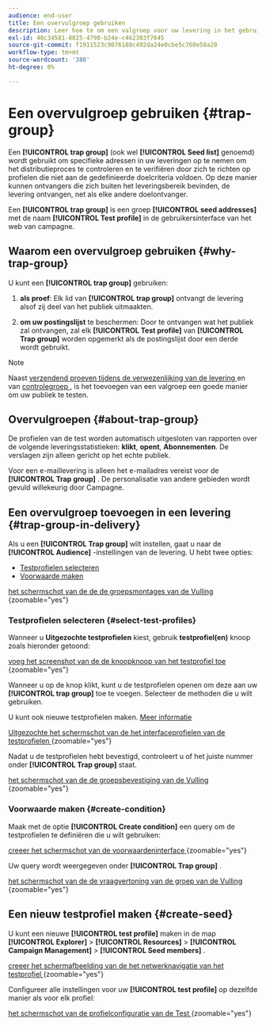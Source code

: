 ```yaml
---
audience: end-user
title: Een overvulgroep gebruiken
description: Leer hoe te om een valgroep voor uw levering in het gebruikersinterface van het Web van de Campagne te gebruiken
exl-id: 48c34581-8825-4798-b24e-c462303f7645
source-git-commit: f1911523c9076188c492da24e0cbe5c760e58a28
workflow-type: tm+mt
source-wordcount: '388'
ht-degree: 0%

---
```


# Een overvulgroep gebruiken {#trap-group}

Een **[!UICONTROL trap group]** (ook wel **[!UICONTROL Seed list]** genoemd) wordt gebruikt om specifieke adressen in uw leveringen op te nemen om het distributieproces te controleren en te verifiëren door zich te richten op profielen die niet aan de gedefinieerde doelcriteria voldoen. Op deze manier kunnen ontvangers die zich buiten het leveringsbereik bevinden, de levering ontvangen, net als elke andere doelontvanger.

Een **[!UICONTROL trap group]** is een groep **[!UICONTROL seed addresses]** met de naam **[!UICONTROL Test profile]** in de gebruikersinterface van het web van campagne.

## Waarom een overvulgroep gebruiken {#why-trap-group}

U kunt een **[!UICONTROL trap group]** gebruiken:

1. **als proef**: Elk lid van **[!UICONTROL trap group]** ontvangt de levering alsof zij deel van het publiek uitmaakten.

1. **om uw postingslijst** te beschermen: Door te ontvangen wat het publiek zal ontvangen, zal elk **[!UICONTROL Test profile]** van **[!UICONTROL Trap group]** worden opgemerkt als de postingslijst door een derde wordt gebruikt.

>[!NOTE]
>
>Naast [ verzendend proeven tijdens de verwezenlijking van de levering ](../email/create-email.md#preview-test) en van [ controlegroep ](control-group.md), is het toevoegen van een valgroep een goede manier om uw publiek te testen.

## Overvulgroepen {#about-trap-group}

De profielen van de test worden automatisch uitgesloten van rapporten over de volgende leveringsstatistieken: **klikt**, **opent**, **Abonnementen**. De verslagen zijn alleen gericht op het echte publiek.

Voor een e-maillevering is alleen het e-mailadres vereist voor de **[!UICONTROL Trap group]** . De personalisatie van andere gebieden wordt gevuld willekeurig door Campagne.

## Een overvulgroep toevoegen in een levering {#trap-group-in-delivery}

Als u een **[!UICONTROL Trap group]** wilt instellen, gaat u naar de **[!UICONTROL Audience]** -instellingen van de levering. U hebt twee opties:

* [Testprofielen selecteren](#select-test-profiles)
* [Voorwaarde maken](#create-condition)

[ het schermschot van de de de groepsmontages van de Vulling ](assets/trap-group.png){zoomable="yes"}

### Testprofielen selecteren {#select-test-profiles}

Wanneer u **Uitgezochte testprofielen** kiest, gebruik **testprofiel(en)** knoop zoals hieronder getoond:

[ voeg het screenshot van de de knoopknoop van het testprofiel toe ](assets/trap-no-test-profile.png){zoomable="yes"}

Wanneer u op de knop klikt, kunt u de testprofielen openen om deze aan uw **[!UICONTROL trap group]** toe te voegen. Selecteer de methoden die u wilt gebruiken.

U kunt ook nieuwe testprofielen maken. [Meer informatie](#create-seed)

[ Uitgezochte het schermschot van de het interfaceprofielen van de testprofielen ](assets/trap-select-test-profiles.png){zoomable="yes"}

Nadat u de testprofielen hebt bevestigd, controleert u of het juiste nummer onder **[!UICONTROL Trap group]** staat.

[ het schermschot van de de groepsbevestiging van de Vulling ](assets/trap-check.png){zoomable="yes"}

### Voorwaarde maken {#create-condition}

Maak met de optie **[!UICONTROL Create condition]** een query om de testprofielen te definiëren die u wilt gebruiken:

[ creeer het schermschot van de voorwaardeninterface ](assets/trap-create-condition.png){zoomable="yes"}

Uw query wordt weergegeven onder **[!UICONTROL Trap group]** .

[ het schermschot van de de vraagvertoning van de groep van de Vulling ](assets/trap-custom.png){zoomable="yes"}

## Een nieuw testprofiel maken {#create-seed}

U kunt een nieuwe **[!UICONTROL test profile]** maken in de map **[!UICONTROL Explorer]** > **[!UICONTROL Resources]** > **[!UICONTROL Campaign Management]** > **[!UICONTROL Seed members]** .

[ creeer het schermafbeelding van de het netwerknavigatie van het testprofiel ](assets/trap-create.png){zoomable="yes"}

Configureer alle instellingen voor uw **[!UICONTROL test profile]** op dezelfde manier als voor elk profiel:

[ het schermschot van de profielconfiguratie van de Test ](assets/trap-create-contact.png){zoomable="yes"}